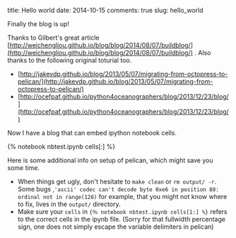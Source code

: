 title: Hello world
date: 2014-10-15
comments: true
slug: hello_world


Finally the blog is up! 

Thanks to Gilbert's great article  [http://weichengliou.github.io/blog/blog/2014/08/07/buildblog/](http://weichengliou.github.io/blog/blog/2014/08/07/buildblog/) . Also thanks to the following original toturial too.

- [http://jakevdp.github.io/blog/2013/05/07/migrating-from-octopress-to-pelican/](http://jakevdp.github.io/blog/2013/05/07/migrating-from-octopress-to-pelican/)
- [http://ocefpaf.github.io/python4oceanographers/blog/2013/12/23/blog/](http://ocefpaf.github.io/python4oceanographers/blog/2013/12/23/blog/)

Now I have a blog that can embed ipython notebook cells.

{% notebook nbtest.ipynb cells[:] %}


Here is some additional info on setup of pelican, which might save you some time.

- When things get ugly, don't hesitate to `make clean` or `rm output/ -r`. Some bugs ,`'ascii' codec can't decode byte 0xe6 in position 80: ordinal not in range(128)` for example, that you might not know where to fix, lives in the `output/` directory. 
- Make sure your `cells` in `{％ notebook nbtest.ipynb cells[1:] %}` refers to the correct cells in the ipynb file. (Sorry for that fullwidth percentage sign, one does not simply escape the variable delimiters in pelican)

